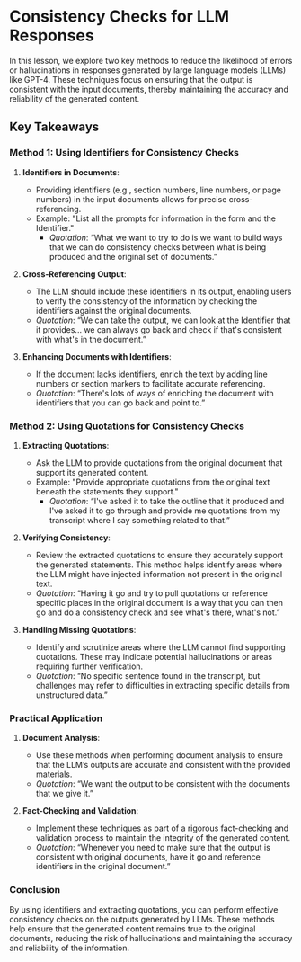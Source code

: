 
# Consistency Checks for LLM Responses

In this lesson, we explore two key methods to reduce the likelihood of errors or hallucinations in responses generated by large language models (LLMs) like GPT-4. These techniques focus on ensuring that the output is consistent with the input documents, thereby maintaining the accuracy and reliability of the generated content.

## Key Takeaways

### Method 1: Using Identifiers for Consistency Checks

1. **Identifiers in Documents**:
   - Providing identifiers (e.g., section numbers, line numbers, or page numbers) in the input documents allows for precise cross-referencing.
   - Example: "List all the prompts for information in the form and the Identifier."
     - *Quotation*: “What we want to try to do is we want to build ways that we can do consistency checks between what is being produced and the original set of documents.”

2. **Cross-Referencing Output**:
   - The LLM should include these identifiers in its output, enabling users to verify the consistency of the information by checking the identifiers against the original documents.
   - *Quotation*: “We can take the output, we can look at the Identifier that it provides... we can always go back and check if that's consistent with what's in the document.”

3. **Enhancing Documents with Identifiers**:
   - If the document lacks identifiers, enrich the text by adding line numbers or section markers to facilitate accurate referencing.
   - *Quotation*: “There's lots of ways of enriching the document with identifiers that you can go back and point to.”

### Method 2: Using Quotations for Consistency Checks

1. **Extracting Quotations**:
   - Ask the LLM to provide quotations from the original document that support its generated content.
   - Example: "Provide appropriate quotations from the original text beneath the statements they support."
     - *Quotation*: “I've asked it to take the outline that it produced and I've asked it to go through and provide me quotations from my transcript where I say something related to that.”

2. **Verifying Consistency**:
   - Review the extracted quotations to ensure they accurately support the generated statements. This method helps identify areas where the LLM might have injected information not present in the original text.
   - *Quotation*: “Having it go and try to pull quotations or reference specific places in the original document is a way that you can then go and do a consistency check and see what's there, what's not.”

3. **Handling Missing Quotations**:
   - Identify and scrutinize areas where the LLM cannot find supporting quotations. These may indicate potential hallucinations or areas requiring further verification.
   - *Quotation*: “No specific sentence found in the transcript, but challenges may refer to difficulties in extracting specific details from unstructured data.”

### Practical Application

1. **Document Analysis**:
   - Use these methods when performing document analysis to ensure that the LLM’s outputs are accurate and consistent with the provided materials.
   - *Quotation*: “We want the output to be consistent with the documents that we give it.”

2. **Fact-Checking and Validation**:
   - Implement these techniques as part of a rigorous fact-checking and validation process to maintain the integrity of the generated content.
   - *Quotation*: “Whenever you need to make sure that the output is consistent with original documents, have it go and reference identifiers in the original document.”

### Conclusion

By using identifiers and extracting quotations, you can perform effective consistency checks on the outputs generated by LLMs. These methods help ensure that the generated content remains true to the original documents, reducing the risk of hallucinations and maintaining the accuracy and reliability of the information.
